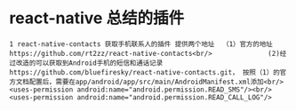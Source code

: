 # react-native 总结的插件
``
 1 react-native-contacts 获取手机联系人的插件
 提供两个地址  （1）官方的地址https://github.com/rt2zz/react-native-contacts<br/>
              (2)经过改造的可以获取到Android手机的短信和通话记录https://github.com/bluefiresky/react-native-contacts.git，
              按照（1）的官方文档配置后，需要在app/android/app/src/main/AndroidManifest.xml添加<br/>
              <uses-permission android:name="android.permission.READ_SMS"/><br/>
              <uses-permission android:name="android.permission.READ_CALL_LOG"/>
``
